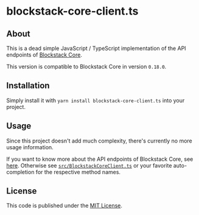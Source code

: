 # blockstack-core-client.ts


## About
This is a dead simple JavaScript / TypeScript implementation of the API endpoints of [Blockstack Core](https://github.com/blockstack/blockstack-core).

This version is compatible to Blockstack Core in version `0.18.0`.


## Installation
Simply install it with `yarn install blockstack-core-client.ts` into your project.


## Usage
Since this project doesn't add much complexity, there's currently no more usage information.

If you want to know more about the API endpoints of Blockstack Core, see [here](https://blockstack.github.io/blockstack-core/). Otherwise see [`src/BlockstackCoreClient.ts`](https://github.com/ntzwrk/blockstack-core-client.ts/blob/master/src/BlockstackCoreClient.ts) or your favorite auto-completion for the respective method names.


## License
This code is published under the [MIT License](https://github.com/ntzwrk/blockstack-core-client.ts/blob/master/LICENSE.md).

